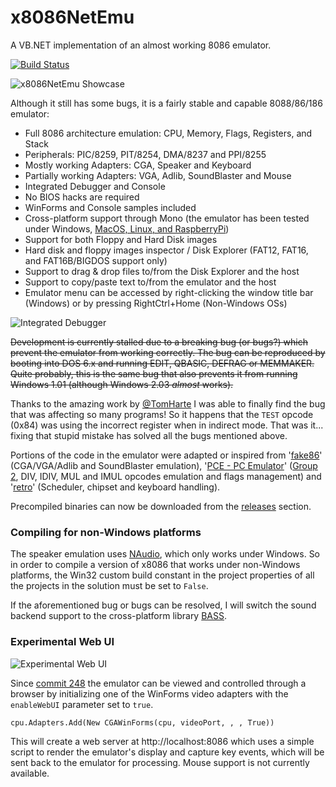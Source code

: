 # x8086NetEmu 
A VB.NET implementation of an almost working 8086 emulator.

[![Build Status](https://xfx.visualstudio.com/x8086NetEmu/_apis/build/status/morphx666.x8086NetEmu?branchName=master)](https://xfx.visualstudio.com/x8086NetEmu/_build/latest?definitionId=8&branchName=master)

![x8086NetEmu Showcase](https://xfx.net/stackoverflow/x8086netEmu/x8086NetEmu_01.gif)

Although it still has some bugs, it is a fairly stable and capable 8088/86/186 emulator:

- Full 8086 architecture emulation: CPU, Memory, Flags, Registers, and Stack
- Peripherals: PIC/8259, PIT/8254, DMA/8237 and PPI/8255
- Mostly working Adapters: CGA, Speaker and Keyboard
- Partially working Adapters: VGA, Adlib, SoundBlaster and Mouse
- Integrated Debugger and Console
- No BIOS hacks are required
- WinForms and Console samples included
- Cross-platform support through Mono (the emulator has been tested under Windows, [MacOS, Linux, and RaspberryPi](https://whenimbored.xfx.net/2013/10/x8086netemu-linux-mac-os-x-raspberry-pi/))
- Support for both Floppy and Hard Disk images
- Hard disk and floppy images inspector / Disk Explorer (FAT12, FAT16, and FAT16B/BIGDOS support only)
- Support to drag & drop files to/from the Disk Explorer and the host
- Support to copy/paste text to/from the emulator and the host
- Emulator menu can be accessed by right-clicking the window title bar (Windows) or by pressing RightCtrl+Home (Non-Windows OSs)

![Integrated Debugger](http://whenimbored.xfx.net/wp-content/uploads/2018/01/debugger.png)

~~Development is currently stalled due to a breaking bug (or bugs?) which prevent the emulator from working correctly.
The bug can be reproduced by booting into DOS 6.x and running EDIT, QBASIC, DEFRAG or MEMMAKER.
Quite probably, this is the same bug that also prevents it from running Windows 1.01 (although Windows 2.03 *almost* works).~~

Thanks to the amazing work by [@TomHarte](https://github.com/TomHarte/ProcessorTests/tree/main/8088) I was able to finally find the bug that was affecting so many programs!
So it happens that the `TEST` opcode (0x84) was using the incorrect register when in indirect mode. That was it... fixing that stupid mistake has solved all the bugs mentioned above.

Portions of the code in the emulator were adapted or inspired from '[fake86](https://github.com/rubbermallet/fake86)' (CGA/VGA/Adlib and SoundBlaster emulation), '[PCE - PC Emulator](http://www.hampa.ch/pce/)' ([Group 2](http://www.mlsite.net/8086/), DIV, IDIV, MUL and IMUL opcodes emulation and flags management) and '[retro](http://jorisvr.nl/article/retro)' (Scheduler, chipset and keyboard handling).

Precompiled binaries can now be downloaded from the [releases](https://github.com/morphx666/x8086NetEmu/releases) section.

### Compiling for non-Windows platforms

The speaker emulation uses [NAudio](https://github.com/naudio/NAudio), which only works under Windows.
So in order to compile a version of x8086 that works under non-Windows platforms, the Win32 custom build constant in the project properties of all the projects in the solution must be set to `False`.

If the aforementioned bug or bugs can be resolved, I will switch the sound backend support to the cross-platform library [BASS](http://www.un4seen.com/).

### Experimental Web UI

![Experimental Web UI](https://xfx.net/stackoverflow/x8086netEmu/x8086_WebUI_01.png)

Since [commit 248](https://github.com/morphx666/x8086NetEmu/commit/c08b69b7c6ffbe165a036b811ff8e2b71e529854) the emulator can be viewed and controlled through a browser by initializing one of the WinForms video adapters with the `enableWebUI` parameter set to `true`.

`cpu.Adapters.Add(New CGAWinForms(cpu, videoPort, , , True))`

This will create a web server at http://localhost:8086 which uses a simple script to render the emulator's display and capture key events, which will be sent back to the emulator for processing.
Mouse support is not currently available.

